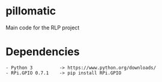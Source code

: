 # pillomatic
Main code for the RLP project

# Dependencies
    - Python 3          -> https://www.python.org/downloads/
    - RPi.GPIO 0.7.1    -> pip install RPi.GPIO